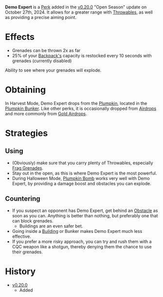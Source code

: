 <Mode />

**Demo Expert** is a [Perk](/perks) added in the [v0.20.0](https://github.com/HasangerGames/suroi/releases/tag/v0.20.0) "Open Season" update on October 27th, 2024.   It allows for a greater range with [Throwables](/throwables), as well as providing a precise aiming point.

# Effects
- Grenades can be thrown 2x as far
- 25% of your [Backpack's](/equipment/backpacks) capacity is restocked every 10 seconds with grenades (currently disabled)

Ability to see where your grenades will explode.

# Obtaining 
In Harvest Mode, Demo Expert drops from the [Plumpkin](/obstacles/plumpkin), located in the [Plumpkin Bunker](/buildings/plumpkin_bunker_meta). Like other perks, it is occasionally dropped from [Airdrops](/obstacles/airdrops) and more commonly from [Gold Airdrops](/obstacles/gold_airdrop_crate).

# Strategies
## Using
- (Obviously) make sure that you carry plenty of Throwables, especially [Frag Grenades](/throwables/frag_grenade).
- Stay out in the open, as this is where Demo Expert is the most powerful.
- During Halloween Mode, [Plumpkin Bomb](/perks/plumpkin_bomb) works very well with Demo Expert, by providing a damage boost and obstacles you can explode.

## Countering
- If you suspect an opponent has Demo Expert, get behind an [Obstacle](/obstacles) as soon as you can. Anything is better than nothing, but preferably one that can block grenades.
    - Buildings are an even safer bet.
- Going inside a [Building](/building) or Bunker makes Demo Expert much less effective.
- If you prefer a more risky approach, you can try and rush them with a CQC weapon like a shotgun, thereby denying them the chance to use their grenades.

# History
- [v0.20.0](https://github.com/HasangerGames/suroi/releases/tag/v0.20.0)
  - Added
